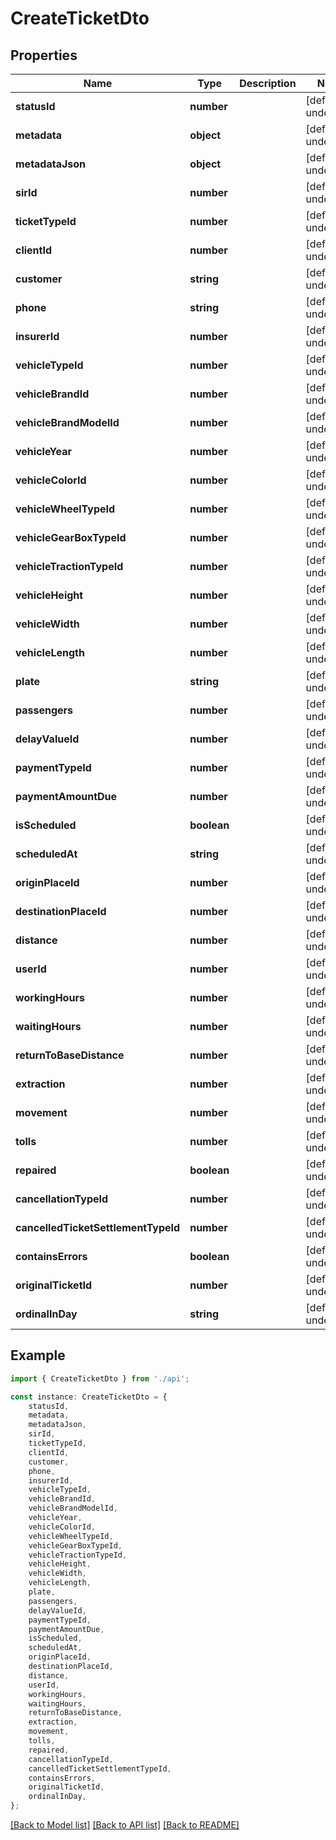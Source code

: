 # CreateTicketDto


## Properties

Name | Type | Description | Notes
------------ | ------------- | ------------- | -------------
**statusId** | **number** |  | [default to undefined]
**metadata** | **object** |  | [default to undefined]
**metadataJson** | **object** |  | [default to undefined]
**sirId** | **number** |  | [default to undefined]
**ticketTypeId** | **number** |  | [default to undefined]
**clientId** | **number** |  | [default to undefined]
**customer** | **string** |  | [default to undefined]
**phone** | **string** |  | [default to undefined]
**insurerId** | **number** |  | [default to undefined]
**vehicleTypeId** | **number** |  | [default to undefined]
**vehicleBrandId** | **number** |  | [default to undefined]
**vehicleBrandModelId** | **number** |  | [default to undefined]
**vehicleYear** | **number** |  | [default to undefined]
**vehicleColorId** | **number** |  | [default to undefined]
**vehicleWheelTypeId** | **number** |  | [default to undefined]
**vehicleGearBoxTypeId** | **number** |  | [default to undefined]
**vehicleTractionTypeId** | **number** |  | [default to undefined]
**vehicleHeight** | **number** |  | [default to undefined]
**vehicleWidth** | **number** |  | [default to undefined]
**vehicleLength** | **number** |  | [default to undefined]
**plate** | **string** |  | [default to undefined]
**passengers** | **number** |  | [default to undefined]
**delayValueId** | **number** |  | [default to undefined]
**paymentTypeId** | **number** |  | [default to undefined]
**paymentAmountDue** | **number** |  | [default to undefined]
**isScheduled** | **boolean** |  | [default to undefined]
**scheduledAt** | **string** |  | [default to undefined]
**originPlaceId** | **number** |  | [default to undefined]
**destinationPlaceId** | **number** |  | [default to undefined]
**distance** | **number** |  | [default to undefined]
**userId** | **number** |  | [default to undefined]
**workingHours** | **number** |  | [default to undefined]
**waitingHours** | **number** |  | [default to undefined]
**returnToBaseDistance** | **number** |  | [default to undefined]
**extraction** | **number** |  | [default to undefined]
**movement** | **number** |  | [default to undefined]
**tolls** | **number** |  | [default to undefined]
**repaired** | **boolean** |  | [default to undefined]
**cancellationTypeId** | **number** |  | [default to undefined]
**cancelledTicketSettlementTypeId** | **number** |  | [default to undefined]
**containsErrors** | **boolean** |  | [default to undefined]
**originalTicketId** | **number** |  | [default to undefined]
**ordinalInDay** | **string** |  | [default to undefined]

## Example

```typescript
import { CreateTicketDto } from './api';

const instance: CreateTicketDto = {
    statusId,
    metadata,
    metadataJson,
    sirId,
    ticketTypeId,
    clientId,
    customer,
    phone,
    insurerId,
    vehicleTypeId,
    vehicleBrandId,
    vehicleBrandModelId,
    vehicleYear,
    vehicleColorId,
    vehicleWheelTypeId,
    vehicleGearBoxTypeId,
    vehicleTractionTypeId,
    vehicleHeight,
    vehicleWidth,
    vehicleLength,
    plate,
    passengers,
    delayValueId,
    paymentTypeId,
    paymentAmountDue,
    isScheduled,
    scheduledAt,
    originPlaceId,
    destinationPlaceId,
    distance,
    userId,
    workingHours,
    waitingHours,
    returnToBaseDistance,
    extraction,
    movement,
    tolls,
    repaired,
    cancellationTypeId,
    cancelledTicketSettlementTypeId,
    containsErrors,
    originalTicketId,
    ordinalInDay,
};
```

[[Back to Model list]](../README.md#documentation-for-models) [[Back to API list]](../README.md#documentation-for-api-endpoints) [[Back to README]](../README.md)

